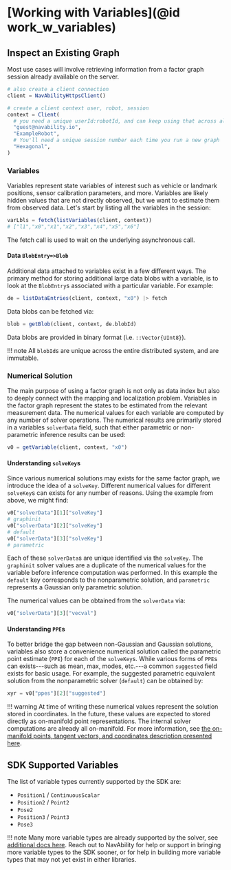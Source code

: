 # [Working with Variables](@id work_w_variables)

## Inspect an Existing Graph

Most use cases will involve retrieving information from a factor graph session already available on the server.

```julia
# also create a client connection
client = NavAbilityHttpsClient()

# create a client context user, robot, session
context = Client(
  # you need a unique userId:robotId, and can keep using that across all tutorials
  "guest@navability.io",
  "ExampleRobot",
  # You'll need a unique session number each time you run a new graph
  "Hexagonal",
)
```

### Variables

Variables represent state variables of interest such as vehicle or landmark positions, sensor calibration parameters, and more. Variables are likely hidden values that are not directly observed, but we want to estimate them from observed data.  Let's start by listing all the variables in the session:
```julia
varLbls = fetch(listVariables(client, context))
# ["l1","x0","x1","x2","x3","x4","x5","x6"]
```

The fetch call is used to wait on the underlying asynchronous call.

#### Data `BlobEntry=>Blob`

Additional data attached to variables exist in a few different ways.  The primary method for storing additional large data blobs with a variable, is to look at the `BlobEntry`s associated with a particular variable.  For example:
```julia
de = listDataEntries(client, context, "x0") |> fetch
```

Data blobs can be fetched via:
```julia
blob = getBlob(client, context, de.blobId)
```

Data blobs are provided in binary format (i.e. `::Vector{UInt8}`).

!!! note
    All `blobId`s are unique across the entire distributed system, and are immutable.

### Numerical Solution

The main purpose of using a factor graph is not only as data index but also to deeply connect with the mapping and localization problem.  Variables in the factor graph represent the states to be estimated from the relevant measurement data.  The numerical values for each variable are computed by any number of solver operations.  The numerical results are primarily stored in a variables `solverData` field, such that either parametric or non-parametric inference results can be used:
```julia
v0 = getVariable(client, context, "x0")
```

#### Understanding `solveKey`s

Since various numerical solutions may exists for the same factor graph, we introduce the idea of a `solveKey`.  Different numerical values for different `solveKey`s can exists for any number of reasons.  Using the example from above, we might find:
```julia
v0["solverData"][1]["solveKey"]
# graphinit
v0["solverData"][2]["solveKey"]
# default
v0["solverData"][3]["solveKey"]
# parametric
```

Each of these `solverData`s are unique identified via the `solveKey`.  The `graphinit` solver values are a duplicate of the numerical values for the variable before inference computation was performed.  In this example the `default` key corresponds to the nonparametric solution, and `parametric` represents a Gaussian only parametric solution.

The numerical values can be obtained from the `solverData` via:
```julia
v0["solverData"][3]["vecval"]
```

#### Understanding `PPE`s

To better bridge the gap between non-Gaussian and Gaussian solutions, variables also store a convenience numerical solution called the parametric point estimate (`PPE`) for each of the `solveKey`s.  While various forms of `PPE`s can exists---such as mean, max, modes, etc.---a common `suggested` field exists for basic usage.  For example, the suggested parametric equivalent solution from the nonparametric solver (`default`) can be obtained by:
```julia
xyr = v0["ppes"][2]["suggested"]
```

!!! warning
    At time of writing these numerical values represent the solution stored in coordinates.  In the future, these values are expected to stored directly as on-manifold point representations.  The internal solver computations are already all on-manifold.  For more information, see [the on-manifold points, tangent vectors, and coordinates description presented here](https://juliarobotics.org/Caesar.jl/latest/concepts/using_manifolds/).

## SDK Supported Variables

The list of variable types currently supported by the SDK are:
- `Position1` / `ContinuousScalar`
- `Position2` / `Point2`
- `Pose2`
- `Position3` / `Point3`
- `Pose3`

!!! note
    Many more variable types are already supported by the solver, see [additional docs here](https://juliarobotics.org/Caesar.jl/latest/concepts/available_varfacs/).  Reach out to NavAbility for help or support in bringing more variable types to the SDK sooner, or for help in building more variable types that may not yet exist in either libraries.